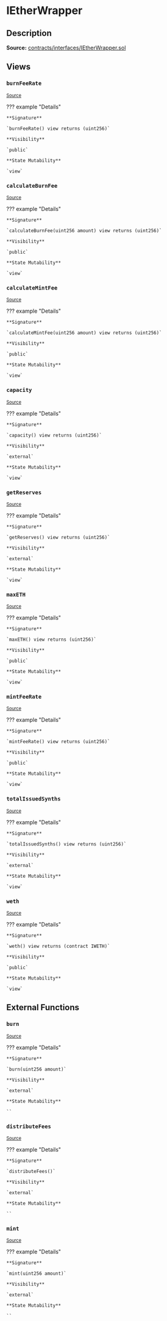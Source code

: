 # IEtherWrapper

## Description

**Source:** [contracts/interfaces/IEtherWrapper.sol](https://github.com/Synthetixio/synthetix/tree/v2.53.0-alpha/contracts/interfaces/IEtherWrapper.sol)

## Views

### `burnFeeRate`

<sub>[Source](https://github.com/Synthetixio/synthetix/tree/v2.53.0-alpha/contracts/interfaces/IEtherWrapper.sol#L27)</sub>

??? example "Details"

    **Signature**

    `burnFeeRate() view returns (uint256)`

    **Visibility**

    `public`

    **State Mutability**

    `view`

### `calculateBurnFee`

<sub>[Source](https://github.com/Synthetixio/synthetix/tree/v2.53.0-alpha/contracts/interfaces/IEtherWrapper.sol#L21)</sub>

??? example "Details"

    **Signature**

    `calculateBurnFee(uint256 amount) view returns (uint256)`

    **Visibility**

    `public`

    **State Mutability**

    `view`

### `calculateMintFee`

<sub>[Source](https://github.com/Synthetixio/synthetix/tree/v2.53.0-alpha/contracts/interfaces/IEtherWrapper.sol#L19)</sub>

??? example "Details"

    **Signature**

    `calculateMintFee(uint256 amount) view returns (uint256)`

    **Visibility**

    `public`

    **State Mutability**

    `view`

### `capacity`

<sub>[Source](https://github.com/Synthetixio/synthetix/tree/v2.53.0-alpha/contracts/interfaces/IEtherWrapper.sol#L13)</sub>

??? example "Details"

    **Signature**

    `capacity() view returns (uint256)`

    **Visibility**

    `external`

    **State Mutability**

    `view`

### `getReserves`

<sub>[Source](https://github.com/Synthetixio/synthetix/tree/v2.53.0-alpha/contracts/interfaces/IEtherWrapper.sol#L15)</sub>

??? example "Details"

    **Signature**

    `getReserves() view returns (uint256)`

    **Visibility**

    `external`

    **State Mutability**

    `view`

### `maxETH`

<sub>[Source](https://github.com/Synthetixio/synthetix/tree/v2.53.0-alpha/contracts/interfaces/IEtherWrapper.sol#L23)</sub>

??? example "Details"

    **Signature**

    `maxETH() view returns (uint256)`

    **Visibility**

    `public`

    **State Mutability**

    `view`

### `mintFeeRate`

<sub>[Source](https://github.com/Synthetixio/synthetix/tree/v2.53.0-alpha/contracts/interfaces/IEtherWrapper.sol#L25)</sub>

??? example "Details"

    **Signature**

    `mintFeeRate() view returns (uint256)`

    **Visibility**

    `public`

    **State Mutability**

    `view`

### `totalIssuedSynths`

<sub>[Source](https://github.com/Synthetixio/synthetix/tree/v2.53.0-alpha/contracts/interfaces/IEtherWrapper.sol#L17)</sub>

??? example "Details"

    **Signature**

    `totalIssuedSynths() view returns (uint256)`

    **Visibility**

    `external`

    **State Mutability**

    `view`

### `weth`

<sub>[Source](https://github.com/Synthetixio/synthetix/tree/v2.53.0-alpha/contracts/interfaces/IEtherWrapper.sol#L29)</sub>

??? example "Details"

    **Signature**

    `weth() view returns (contract IWETH)`

    **Visibility**

    `public`

    **State Mutability**

    `view`

## External Functions

### `burn`

<sub>[Source](https://github.com/Synthetixio/synthetix/tree/v2.53.0-alpha/contracts/interfaces/IEtherWrapper.sol#L9)</sub>

??? example "Details"

    **Signature**

    `burn(uint256 amount)`

    **Visibility**

    `external`

    **State Mutability**

    ``

### `distributeFees`

<sub>[Source](https://github.com/Synthetixio/synthetix/tree/v2.53.0-alpha/contracts/interfaces/IEtherWrapper.sol#L11)</sub>

??? example "Details"

    **Signature**

    `distributeFees()`

    **Visibility**

    `external`

    **State Mutability**

    ``

### `mint`

<sub>[Source](https://github.com/Synthetixio/synthetix/tree/v2.53.0-alpha/contracts/interfaces/IEtherWrapper.sol#L7)</sub>

??? example "Details"

    **Signature**

    `mint(uint256 amount)`

    **Visibility**

    `external`

    **State Mutability**

    ``
